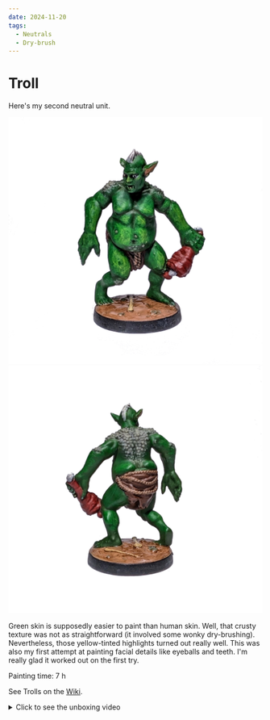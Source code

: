 ```yaml
---
date: 2024-11-20
tags:
  - Neutrals
  - Dry-brush
---
```

# Troll

Here's my second neutral unit.

![Troll front](../assets/troll_front.jpg)
![Troll back](../assets/troll_back.jpg)

Green skin is supposedly easier to paint than human skin.
Well, that crusty texture was not as straightforward (it involved some wonky dry-brushing).
Nevertheless, those yellow-tinted highlights turned out really well.
This was also my first attempt at painting facial details like eyeballs and teeth.
I'm really glad it worked out on the first try.

Painting time: 7 h

See Trolls on the [Wiki](https://homm3bg.wiki/units/trolls).

<details><summary>Click to see the unboxing video</summary>
  <iframe width="1280" height="720" src="https://youtube.com/embed/RCvJ-YIeEgY?start=1972&end=1979&mute=1" frameborder="0" allowfullscreen></iframe>
</details>
